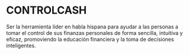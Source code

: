 # CONTROLCASH
Ser la herramienta líder en habla hispana para ayudar a las personas a tomar el control de sus finanzas personales de forma sencilla, intuitiva y eficaz, promoviendo la educación financiera y la toma de decisiones inteligentes.
